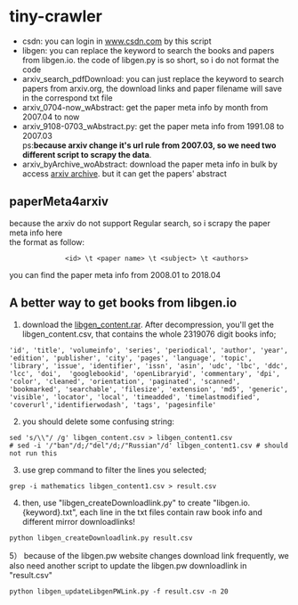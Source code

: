 # tiny-crawler   

- csdn: you can login in www.csdn.com  by this script    
- libgen: you can replace the keyword to search the books and papers from libgen.io. the code of libgen.py is so short, so i do not format the code     
- arxiv_search_pdfDownload: you can just replace the keyword to search papers from arxiv.org, the download links and paper filename will save in the correspond txt file       
- arxiv_0704-now_wAbstract: get the paper meta info by month from 2007.04 to now    
- arxiv_9108-0703_wAbstract.py: get the paper meta info from 1991.08 to 2007.03   
ps:**because arxiv change it's url rule from 2007.03, so we need two different script to scrapy the data**.
- arxiv_byArchive_woAbstract: download the paper meta info in bulk by access [arxiv archive](https://arxiv.org/archive). but it can get the papers' abstract

## paperMeta4arxiv
because the arxiv do not support Regular search, so i scrapy the paper meta info here     
the format as follow:     
```
              <id> \t <paper name> \t <subject> \t <authors>   
```
you can find the paper meta info from 2008.01 to 2018.04


## A better way to get books from libgen.io
1) download the [libgen_content.rar](http://libgen.io/libgen/content/libgen_content.rar). After decompression, you'll get the libgen_content.csv, that contains the whole 2319076 digit books info;  
```
'id', 'title', 'volumeinfo', 'series', 'periodical', 'author', 'year', 'edition', 'publisher', 'city', 'pages', 'language', 'topic', 'library', 'issue', 'identifier', 'issn', 'asin', 'udc', 'lbc', 'ddc', 'lcc', 'doi',  'googlebookid', 'openLibraryid', 'commentary', 'dpi', 'color', 'cleaned', 'orientation', 'paginated', 'scanned', 'bookmarked', 'searchable', 'filesize', 'extension', 'md5', 'generic', 'visible', 'locator', 'local', 'timeadded', 'timelastmodified', 'coverurl','identifierwodash', 'tags', 'pagesinfile'
```
2) you should delete some confusing string:  
```
sed 's/\\"/ /g' libgen_content.csv > libgen_content1.csv
# sed -i '/"ban"/d;/"del"/d;/"Russian"/d' libgen_content1.csv # should not run this
```
3) use grep command to filter the lines you selected;    
```
grep -i mathematics libgen_content1.csv > result.csv
```
4) then, use "libgen_createDownloadlink.py" to create "libgen.io.{keyword}.txt", each line in the txt files contain raw book info and different mirror downloadlinks! 
```
python libgen_createDownloadlink.py result.csv 
```
5） because of the libgen.pw website changes download link frequently, we also need another script to update the libgen.pw downloadlink in "result.csv"
```
python libgen_updateLibgenPWLink.py -f result.csv -n 20
```
